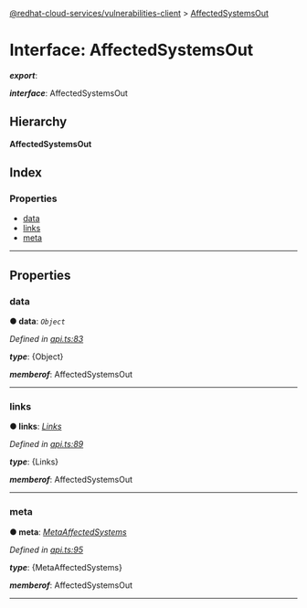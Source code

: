 [@redhat-cloud-services/vulnerabilities-client](../README.md) > [AffectedSystemsOut](../interfaces/affectedsystemsout.md)

# Interface: AffectedSystemsOut

*__export__*: 

*__interface__*: AffectedSystemsOut

## Hierarchy

**AffectedSystemsOut**

## Index

### Properties

* [data](affectedsystemsout.md#data)
* [links](affectedsystemsout.md#links)
* [meta](affectedsystemsout.md#meta)

---

## Properties

<a id="data"></a>

###  data

**● data**: *`Object`*

*Defined in [api.ts:83](https://github.com/karelhala/javascript-clients/blob/master/packages/vulnerabilities/api.ts#L83)*

*__type__*: {Object}

*__memberof__*: AffectedSystemsOut

___
<a id="links"></a>

###  links

**● links**: *[Links](links.md)*

*Defined in [api.ts:89](https://github.com/karelhala/javascript-clients/blob/master/packages/vulnerabilities/api.ts#L89)*

*__type__*: {Links}

*__memberof__*: AffectedSystemsOut

___
<a id="meta"></a>

###  meta

**● meta**: *[MetaAffectedSystems](metaaffectedsystems.md)*

*Defined in [api.ts:95](https://github.com/karelhala/javascript-clients/blob/master/packages/vulnerabilities/api.ts#L95)*

*__type__*: {MetaAffectedSystems}

*__memberof__*: AffectedSystemsOut

___

